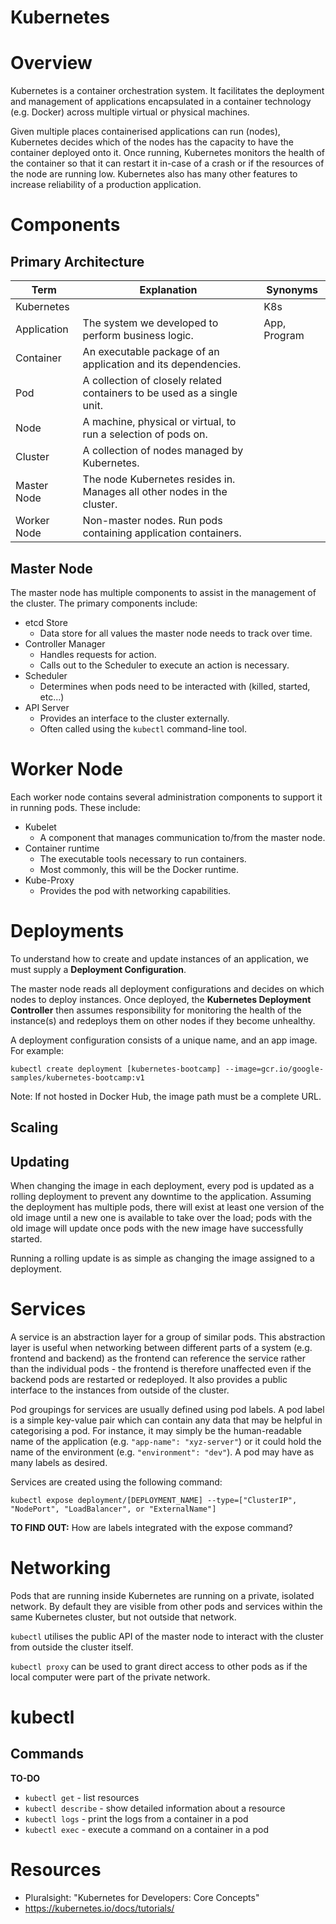 Kubernetes
================

# Overview
Kubernetes is a container orchestration system. It facilitates the deployment and management of applications encapsulated in a container technology (e.g. Docker) across multiple virtual or physical machines.

Given multiple places containerised applications can run (nodes), Kubernetes decides which of the nodes has the capacity to have the container deployed onto it. Once running, Kubernetes monitors the health of the container so that it can restart it in-case of a crash or if the resources of the node are running low. Kubernetes also has many other features to increase reliability of a production application.

# Components

## Primary Architecture
| Term | Explanation | Synonyms |
|------|-------------|----------|
| Kubernetes |  | K8s |
| Application | The system we developed to perform business logic. | App, Program
| Container | An executable package of an application and its dependencies. |  |
| Pod | A collection of closely related containers to be used as a single unit. |  |
| Node | A machine, physical or virtual, to run a selection of pods on. |  |
| Cluster | A collection of nodes managed by Kubernetes. |  |
| Master Node | The node Kubernetes resides in. Manages all other nodes in the cluster. |  |
| Worker Node | Non-master nodes. Run pods containing application containers. |  |

## Master Node
The master node has multiple components to assist in the management of the cluster. The primary components include:
* etcd Store
  * Data store for all values the master node needs to track over time.
* Controller Manager
  * Handles requests for action.
  * Calls out to the Scheduler to execute an action is necessary.
* Scheduler
  * Determines when pods need to be interacted with (killed, started, etc...)
* API Server
  * Provides an interface to the cluster externally.
  * Often called using the `kubectl` command-line tool.

# Worker Node
Each worker node contains several administration components to support it in running pods. These include:
* Kubelet
  * A component that manages communication to/from the master node.
* Container runtime
  * The executable tools necessary to run containers.
  * Most commonly, this will be the Docker runtime.
* Kube-Proxy
  * Provides the pod with networking capabilities.

# Deployments
To understand how to create and update instances of an application, we must supply a **Deployment Configuration**.

The master node reads all deployment configurations and decides on which nodes to deploy instances. Once deployed, the **Kubernetes Deployment Controller** then assumes responsibility for monitoring the health of the instance(s) and redeploys them on other nodes if they become unhealthy.

A deployment configuration consists of a unique name, and an app image. For example:

```
kubectl create deployment [kubernetes-bootcamp] --image=gcr.io/google-samples/kubernetes-bootcamp:v1
```

Note: If not hosted in Docker Hub, the image path must be a complete URL.

## Scaling

## Updating

When changing the image in each deployment, every pod is updated as a rolling deployment to prevent any downtime to the application. Assuming the deployment has multiple pods, there will exist at least one version of the old image until a new one is available to take over the load; pods with the old image will update once pods with the new image have successfully started.

Running a rolling update is as simple as changing the image assigned to a deployment.

# Services
A service is an abstraction layer for a group of similar pods. This abstraction layer is useful when networking between different parts of a system (e.g. frontend and backend) as the frontend can reference the service rather than the individual pods - the frontend is therefore unaffected even if the backend pods are restarted or redeployed. It also provides a public interface to the instances from outside of the cluster.

Pod groupings for services are usually defined using pod labels. A pod label is a simple key-value pair which can contain any data that may be helpful in categorising a pod. For instance, it may simply be the human-readable name of the application (e.g. `"app-name": "xyz-server"`) or it could hold the name of the environment (e.g. `"environment": "dev"`). A pod may have as many labels as desired.

Services are created using the following command:

```
kubectl expose deployment/[DEPLOYMENT_NAME] --type=["ClusterIP", "NodePort", "LoadBalancer", or "ExternalName"]
```

**TO FIND OUT:** How are labels integrated with the expose command?

# Networking
Pods that are running inside Kubernetes are running on a private, isolated network. By default they are visible from other pods and services within the same Kubernetes cluster, but not outside that network.

`kubectl` utilises the public API of the master node to interact with the cluster from outside the cluster itself.

`kubectl proxy` can be used to grant direct access to other pods as if the local computer were part of the private network.

# kubectl

## Commands
**TO-DO**

* `kubectl get` - list resources
* `kubectl describe` - show detailed information about a resource
* `kubectl logs` - print the logs from a container in a pod
* `kubectl exec` - execute a command on a container in a pod


# Resources
* Pluralsight: "Kubernetes for Developers: Core Concepts"
* https://kubernetes.io/docs/tutorials/
